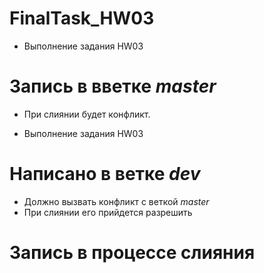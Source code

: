 # FinalTask_HW03
* Выполнение задания HW03

# Запись в вветке *master* 
- При слиянии будет конфликт.

- Выполнение задания HW03

# Написано в ветке *dev*
- Должно вызвать конфликт с веткой *master*
- При слиянии его прийдется разрешить

# Запись в процессе слияния
